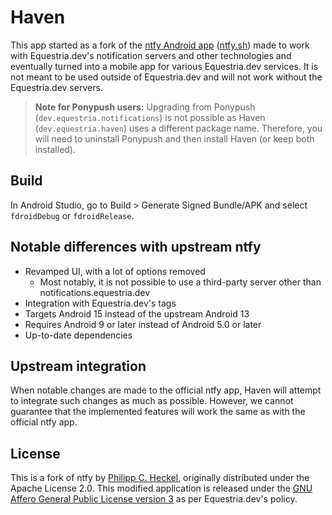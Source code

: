 # Haven
This app started as a fork of the [ntfy Android app](https://github.com/binwiederhier/ntfy) ([ntfy.sh](https://ntfy.sh)) made to work with Equestria.dev's notification servers and other technologies and eventually turned into a mobile app for various Equestria.dev services. It is not meant to be used outside of Equestria.dev and will not work without the Equestria.dev servers.

> **Note for Ponypush users:** Upgrading from Ponypush (`dev.equestria.notifications`) is not possible as Haven (`dev.equestria.haven`) uses a different package name. Therefore, you will need to uninstall Ponypush and then install Haven (or keep both installed). 

## Build
In Android Studio, go to Build > Generate Signed Bundle/APK and select `fdroidDebug` or `fdroidRelease`.

## Notable differences with upstream ntfy
- Revamped UI, with a lot of options removed
  - Most notably, it is not possible to use a third-party server other than notifications.equestria.dev
- Integration with Equestria.dev's tags
- Targets Android 15 instead of the upstream Android 13
- Requires Android 9 or later instead of Android 5.0 or later
- Up-to-date dependencies

## Upstream integration
When notable changes are made to the official ntfy app, Haven will attempt to integrate such changes as much as possible. However, we cannot guarantee that the implemented features will work the same as with the official ntfy app.

## License
This is a fork of ntfy by [Philipp C. Heckel](https://heckel.io), originally distributed under the Apache License 2.0. This modified application is released under the [GNU Affero General Public License version 3](LICENSE) as per Equestria.dev's policy. 